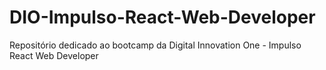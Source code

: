# DIO-Impulso-React-Web-Developer
 Repositório dedicado ao bootcamp da Digital Innovation One - Impulso React Web Developer
